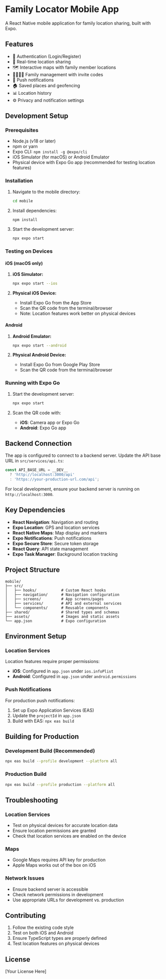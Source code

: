 # Family Locator Mobile App

A React Native mobile application for family location sharing, built with Expo.

## Features

- 🔐 Authentication (Login/Register)
- 📍 Real-time location sharing
- 🗺️ Interactive maps with family member locations
- 👨‍👩‍👧‍👦 Family management with invite codes
- 📱 Push notifications
- 🏠 Saved places and geofencing
- 📊 Location history
- ⚙️ Privacy and notification settings

## Development Setup

### Prerequisites

- Node.js (v18 or later)
- npm or yarn
- Expo CLI: `npm install -g @expo/cli`
- iOS Simulator (for macOS) or Android Emulator
- Physical device with Expo Go app (recommended for testing location features)

### Installation

1. Navigate to the mobile directory:

   ```bash
   cd mobile
   ```

2. Install dependencies:

   ```bash
   npm install
   ```

3. Start the development server:
   ```bash
   npx expo start
   ```

### Testing on Devices

#### iOS (macOS only)

1. **iOS Simulator:**

   ```bash
   npx expo start --ios
   ```

2. **Physical iOS Device:**
   - Install Expo Go from the App Store
   - Scan the QR code from the terminal/browser
   - Note: Location features work better on physical devices

#### Android

1. **Android Emulator:**

   ```bash
   npx expo start --android
   ```

2. **Physical Android Device:**
   - Install Expo Go from Google Play Store
   - Scan the QR code from the terminal/browser

### Running with Expo Go

1. Start the development server:

   ```bash
   npx expo start
   ```

2. Scan the QR code with:
   - **iOS**: Camera app or Expo Go
   - **Android**: Expo Go app

## Backend Connection

The app is configured to connect to a backend server. Update the API base URL in `src/services/api.ts`:

```typescript
const API_BASE_URL = __DEV__
  ? 'http://localhost:3000/api'
  : 'https://your-production-url.com/api';
```

For local development, ensure your backend server is running on `http://localhost:3000`.

## Key Dependencies

- **React Navigation**: Navigation and routing
- **Expo Location**: GPS and location services
- **React Native Maps**: Map display and markers
- **Expo Notifications**: Push notifications
- **Expo Secure Store**: Secure token storage
- **React Query**: API state management
- **Expo Task Manager**: Background location tracking

## Project Structure

```
mobile/
├── src/
│   ├── hooks/           # Custom React hooks
│   ├── navigation/      # Navigation configuration
│   ├── screens/         # App screens/pages
│   ├── services/        # API and external services
│   └── components/      # Reusable components
├── shared/              # Shared types and schemas
├── assets/              # Images and static assets
└── app.json             # Expo configuration
```

## Environment Setup

### Location Services

Location features require proper permissions:

- **iOS**: Configured in `app.json` under `ios.infoPlist`
- **Android**: Configured in `app.json` under `android.permissions`

### Push Notifications

For production push notifications:

1. Set up Expo Application Services (EAS)
2. Update the `projectId` in `app.json`
3. Build with EAS: `npx eas build`

## Building for Production

### Development Build (Recommended)

```bash
npx eas build --profile development --platform all
```

### Production Build

```bash
npx eas build --profile production --platform all
```

## Troubleshooting

### Location Services

- Test on physical devices for accurate location data
- Ensure location permissions are granted
- Check that location services are enabled on the device

### Maps

- Google Maps requires API key for production
- Apple Maps works out of the box on iOS

### Network Issues

- Ensure backend server is accessible
- Check network permissions in development
- Use appropriate URLs for development vs. production

## Contributing

1. Follow the existing code style
2. Test on both iOS and Android
3. Ensure TypeScript types are properly defined
4. Test location features on physical devices

## License

[Your License Here]
